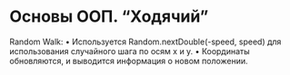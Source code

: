 # Основы ООП. “Ходячий”

Random Walk:
 •  Используется Random.nextDouble(-speed, speed) для использования случайного шага по осям x и y.
 •  Координаты обновляются, и выводится информация о новом положении.
